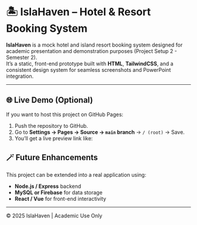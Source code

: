# 🏝️ IslaHaven – Hotel & Resort Booking System

**IslaHaven** is a mock hotel and island resort booking system designed for academic presentation and demonstration purposes (Project Setup 2 - Semester 2).  
It’s a static, front-end prototype built with **HTML**, **TailwindCSS**, and a consistent design system for seamless screenshots and PowerPoint integration.

---

## 🌐 Live Demo (Optional)
If you want to host this project on GitHub Pages:
1. Push the repository to GitHub.
2. Go to **Settings → Pages → Source → `main` branch** → `/ (root)` → Save.
3. You’ll get a live preview link like:

## 🪄 Future Enhancements
This project can be extended into a real application using:
- **Node.js / Express** backend  
- **MySQL or Firebase** for data storage  
- **React / Vue** for front-end interactivity  

---

© 2025 IslaHaven | Academic Use Only
